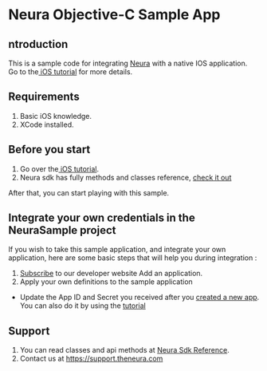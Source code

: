 # Neura Objective-C Sample App

## ntroduction
This is a sample code for integrating <a href="http://www.theneura.com/">Neura</a> with a native IOS application.<br/>
Go to the<a href="https://dev.theneura.com/tutorials/ios"> iOS tutorial</a> for more details.

## Requirements
1. Basic iOS knowledge.
2. XCode installed.

## Before you start
1. Go over the<a href="https://dev.theneura.com/tutorials/ios"> iOS tutorial</a>.
2. Neura sdk has fully methods and classes reference, <a href ="http://docs.theneura.com/ios/">check it out</a>

After that, you can start playing with this sample.

## Integrate your own credentials in the NeuraSample project
If you wish to take this sample application, and integrate your own application, here are some basic steps that will help you during integration :

1. <a href ="https://dev.theneura.com/signup/">Subscribe</a> to our developer website Add an application.
2. Apply your own definitions to the sample application
  - Update the App ID and Secret you received after you <a href ="https://dev.theneura.com/app/new">created a new app</a>. You can also do it by using the <a href ="https://dev.theneura.com/tutorials/android">tutorial</a>

## Support
1. You can read classes and api methods at <a href ="http://docs.theneura.com/ios/">Neura Sdk Reference</a>.
2. Contact us at https://support.theneura.com
